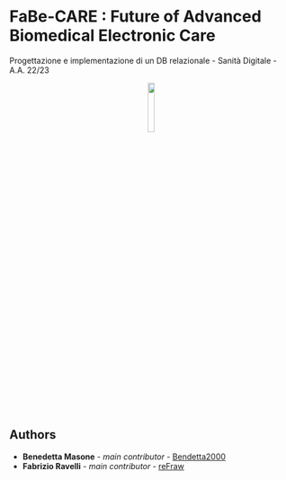 # FaBe-CARE : Future of Advanced Biomedical Electronic Care
Progettazione e implementazione di un DB relazionale - Sanità Digitale - A.A. 22/23

<p align="center" width="100%">
   <img width="15%" src="https://raw.githubusercontent.com/reFraw/PROJECT_THUNDER/main/images/TEMP_LOGO.png">
</p>

## Authors
* **Benedetta Masone** - *main contributor* - [Bendetta2000](https://github.com/Benedetta2000)
* **Fabrizio Ravelli** - *main contributor* - [reFraw](https://github.com/reFraw)
